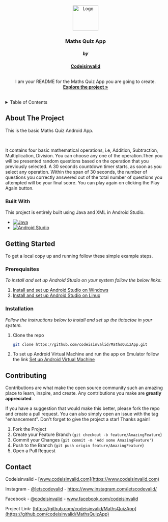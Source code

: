 # <!-- PROJECT LOGO -->
<br />
<div align="center">
    <img src="https://codeisinvalid.com/wp-content/uploads/2022/12/codeisinvalid-1-6-87x87.png" alt="Logo" width="80" height="80">
  </a>

  <h3 align="center">Maths Quiz App</h3>
  <h5 align="center">by</h5>
  <a href="https://codeisinvalid.com/"><strong>Codeisinvalid</strong></a>
  <br />
  <br />
  

  <p align="center">
    I am your README for the Maths Quiz App you are going to create.
    <br />
    <a href="https://github.com/codeisinvalid/MathsQuizApp"><strong>Explore the project »</strong></a>
    <br />
    <br />
  </p>
</div>



<!-- TABLE OF CONTENTS -->
<details>
  <summary>Table of Contents</summary>
  <ol>
    <li>
      <a href="#about-the-project">About The Project</a>
      <ul>
        <li><a href="#built-with">Built With</a></li>
      </ul>
    </li>
    <li>
      <a href="#getting-started">Getting Started</a>
      <ul>
        <li><a href="#prerequisites">Prerequisites</a></li>
        <li><a href="#installation">Installation</a></li>
      </ul>
    </li>
    <li><a href="#contributing">Contributing</a></li>
    <li><a href="#contact">Contact</a></li>
  </ol>
</details>



<!-- ABOUT THE PROJECT -->
## About The Project

This is the basic Maths Quiz Android App.

<br />

It contains four basic mathematical operations, i.e, Addition, Subtraction, Multiplication, Division. You can choose any one of the operation.Then you will be presented random questions based on the operation that you previously selected. A 30 seconds countdown timer starts, as soon as you select any operation. Within the span of 30 seconds, the number of questions you correctly answered out of the total number of questions you attempted will be your final score. You can play again on clicking the Play Again button.




### Built With

This project is entirely built using Java and XML in Android Studio. 
* [![Java][Java.com]][Java-url] 
* [![Android Studio][AStudio.com]][AStudio-url]






<!-- GETTING STARTED -->
## Getting Started

To get a local copy up and running follow these simple example steps.

### Prerequisites
_To install and set up Android Studio on your system follow the below links:_
1. [Install and set up Android Studio on Windows](https://codeisinvalid.com/install-and-set-up-android-studio-on-windows/)
2. [Install and set up Android Studio on Linux](https://codeisinvalid.com/install-and-set-up-android-studio/)


### Installation

_Follow the instructions below to install and set up the tictactoe in your system._

1. Clone the repo
   ```sh
   git clone https://github.com/codeisinvalid/MathsQuizApp.git
   ```
2. To set up Android Virtual Machine and run the app on Emulator follow the link [Set up Android Virtual Machine](https://codeisinvalid.com/build-your-first-android-app-in-java/)
   

<!-- CONTRIBUTING -->
## Contributing

Contributions are what make the open source community such an amazing place to learn, inspire, and create. Any contributions you make are **greatly appreciated**.

If you have a suggestion that would make this better, please fork the repo and create a pull request. You can also simply open an issue with the tag "enhancement".
Don't forget to give the project a star! Thanks again!

1. Fork the Project
2. Create your Feature Branch (`git checkout -b feature/AmazingFeature`)
3. Commit your Changes (`git commit -m 'Add some AmazingFeature'`)
4. Push to the Branch (`git push origin feature/AmazingFeature`)
5. Open a Pull Request


<!-- CONTACT -->
## Contact

Codeisinvalid - [www.codeisinvalid.com](https://www.codeisinvalid.com)

Instagram - [@letscodevalid](https://www.instagram.com/letscodevalid/) - https://www.instagram.com/letscodevalid/

Facebook - [@codeisinvalid](https://www.facebook.com/codeisinvalid) - www.facebook.com/codeisinvalid 

Project Link: [https://github.com/codeisinvalid/MathsQuizApp](https://github.com/codeisinvalid/MathsQuizApp)



[Java.com]: https://upload.wikimedia.org/wikipedia/en/thumb/3/30/Java_programming_language_logo.svg/121px-Java_programming_language_logo.svg.png
[Java-url]: https://www.java.com/en/  
[AStudio.com]: https://encrypted-tbn0.gstatic.com/images?q=tbn:ANd9GcSuz3pWRO2TCGUUiFv8uoqaEAl-dUEabUvdTn-qqtEEoeMHRuHZ0lBUmMSw0HBEvwU23go&usqp=CAU
[AStudio-url]: https://developer.android.com/studio
